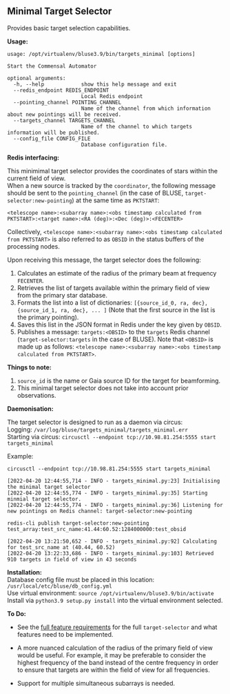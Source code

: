 ## Minimal Target Selector

Provides basic target selection capabilities. 

**Usage:**  

```
usage: /opt/virtualenv/bluse3.9/bin/targets_minimal [options]

Start the Commensal Automator

optional arguments:
  -h, --help            show this help message and exit
  --redis_endpoint REDIS_ENDPOINT
                        Local Redis endpoint
  --pointing_channel POINTING_CHANNEL
                        Name of the channel from which information about new pointings will be received.
  --targets_channel TARGETS_CHANNEL
                        Name of the channel to which targets information will be published.
  --config_file CONFIG_FILE
                        Database configuration file.
```      

**Redis interfacing:**

This minimimal target selector provides the coordinates of stars within the current field of view.  
When a new source is tracked by the `coordinator`, the following message should be sent to the 
`pointing_channel` (in the case of BLUSE, `target-selector:new-pointing`) at the same time as `PKTSTART`:

`<telescope name>:<subarray name>:<obs timestamp calculated from PKTSTART>:<target name>:<RA (deg)>:<Dec (deg)>:<FECENTER>`  

Collectively, `<telescope name>:<subarray name>:<obs timestamp calculated from PKTSTART>` is 
also referred to as `OBSID` in the status buffers of the processing nodes.

Upon receiving this message, the target selector does the following:  

1. Calculates an estimate of the radius of the primary beam at frequency `FECENTER`.  
2. Retrieves the list of targets available within the primary field of view from the primary star database.  
3. Formats the list into a list of dictionaries: `[{source_id_0, ra, dec}, {source_id_1, ra, dec}, ... ]`
 (Note that the first source in the list is the primary pointing). 
4. Saves this list in the JSON format in Redis under the key given by `OBSID`.
5. Publishes a message: `targets:<OBSID>` to the `targets` Redis channel (`target-selector:targets` in the case of BLUSE).
Note that `<OBSID>` is made up as follows: `<telescope name>:<subarray name>:<obs timestamp calculated from PKTSTART>`.

**Things to note:**  

1. `source_id` is the name or Gaia source ID for the target for beamforming.  
2. This minimal target selector does not take into account prior observations. 

**Daemonisation:**  

The target selector is designed to run as a daemon via circus:   
Logging: `/var/log/bluse/targets_minimal/targets_minimal.err`  
Starting via circus: `circusctl --endpoint tcp://10.98.81.254:5555 start targets_minimal`  

Example:  
```
circusctl --endpoint tcp://10.98.81.254:5555 start targets_minimal
  
[2022-04-20 12:44:55,714 - INFO - targets_minimal.py:23] Initialising the minimal target selector
[2022-04-20 12:44:55,774 - INFO - targets_minimal.py:35] Starting minmial target selector.
[2022-04-20 12:44:55,774 - INFO - targets_minimal.py:36] Listening for new pointings on Redis channel: target-selector:new-pointing  
```
  
```
redis-cli publish target-selector:new-pointing test_array:test_src_name:41.44:60.52:1284000000:test_obsid  
    
[2022-04-20 13:21:50,652 - INFO - targets_minimal.py:92] Calculating for test_src_name at (40.44, 60.52)
[2022-04-20 13:22:33,686 - INFO - targets_minimal.py:103] Retrieved 910 targets in field of view in 43 seconds
```

**Installation:**  
Database config file must be placed in this location: `/usr/local/etc/bluse/db_config.yml`  
Use virtual environment: `source /opt/virtualenv/bluse3.9/bin/activate`   
Install via `python3.9 setup.py install` into the virtual environment selected.  
  
**To Do:**   

- See the [full feature requirements](/targets-minimal/full_features.md) for the full `target-selector` and what features need to be implemented. 

- A more nuanced calculation of the radius of the primary field of view would be useful. For example, 
it may be preferable to consider the highest frequency of the band instead of the centre frequency in 
order to ensure that targets are within the field of view for all frequencies. 

- Support for multiple simultaneous subarrays is needed. 
